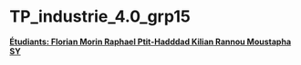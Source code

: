 # TP_industrie_4.0_grp15
<b> <U> 
  Étudiants: 
  Florian Morin 
  Raphael Ptit-Hadddad 
  Kilian Rannou 
  Moustapha SY  </U> </b>
